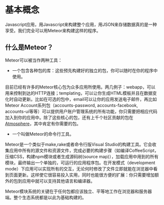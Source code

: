 基本概念
==============
Javascript应用，用Javascript来构建整个应用，用JSON来存储数据真的是一种享受。我们完全可以用Meteor来构建这样的程序。

什么是Meteor？
---------------------
Meteor可以被当作两种工具：
- 一个包含各种包的库：这些预先构建好的独立的包，你可以随时在你的程序中使用。

目前已经有许多的Meteor核心包为众多应用所使用。两几例子：webapp，可以用来控制到达的HTTP连接；templating，可以让你生成HTML模板并且在数据变化时自动更新。比如在可选的包中，email可以让你的应用发送电子邮件，再比如Meteor Account系列包（accounts-password, accounts-facebook, accounts-ui等等）可以提供用户账户管理系统的所有功能，你只需要把相应代码加入到你的应用中。除了这些核心的包，还有上千个社区贡献的包在[Atmosphere](https://atmospherejs.com/)，其中肯定有你需要的包。
- 一个叫做Meteor的命令行工具。

Meteor是一个类似于make,rake或者命令行版Visual Studio的构建工具。它会收集应用中所有的源文件和资源文件，完成必要的构建步骤（如编译CoffeeScript，压缩CSS，构建npm模块或者生成源码树(source map)），加载应用中用到的所有模块，最终输出一个单独的，可运行的应用程序包。在开发模式（development mode）下应用可以实现所有的交互，无论何时修改了文件立即就能在浏览器中看到页面更新。这样使它很容易投入实用，同时也能很方便的扩展：你只需要增加额外的包到应用中就可以支持其他语言和编译器。

Meteor模块系统的关键在于任何包都应该独立、平等地工作在浏览器和服务器端。整个生态系统都是以此为基础构建的。




